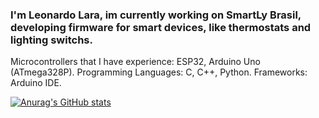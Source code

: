 ### I'm Leonardo Lara, im currently working on SmartLy Brasil, developing firmware for smart devices, like thermostats and lighting switchs.

Microcontrollers that I have experience: ESP32, Arduino Uno (ATmega328P).
Programming Languages: C, C++, Python. 
Frameworks: Arduino IDE.

[![Anurag's GitHub stats](https://github-readme-stats.vercel.app/api?username=lesinhovski)](https://github.com/lesinhovski/github-readme-stats)


<!--
**Lesinhovski/Lesinhovski** is a ✨ _special_ ✨ repository because its `README.md` (this file) appears on your GitHub profile.

Here are some ideas to get you started:

- 🔭 I’m currently working on SmartLy Brasil.
- 🌱 I’m currently learning Arduino IDE.

[![Anurag's GitHub stats](https://github-readme-stats.vercel.app/api?username=anuraghazra)](https://github.com/anuraghazra/github-readme-stats)
-->

